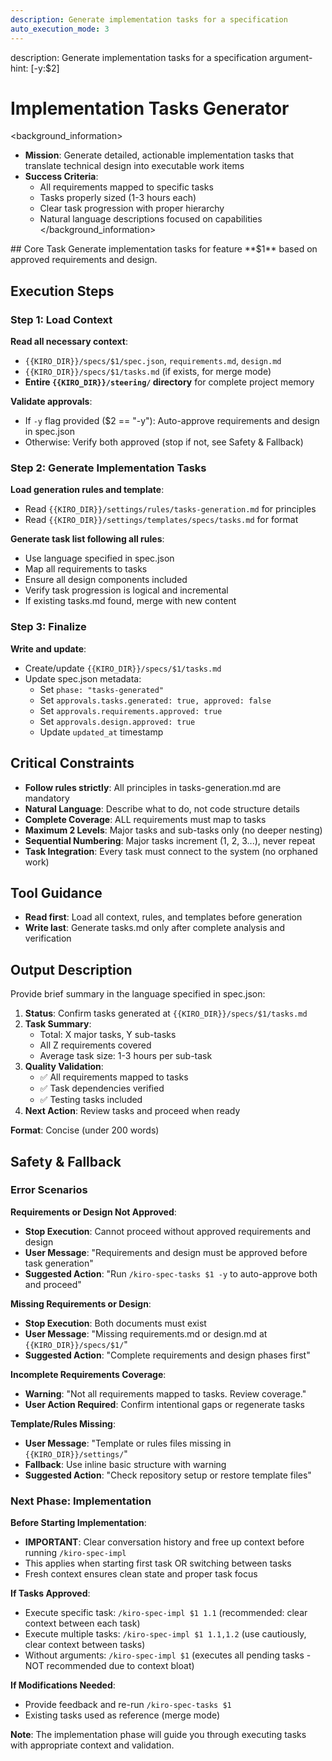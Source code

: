 ```yaml
---
description: Generate implementation tasks for a specification
auto_execution_mode: 3
---
```

<meta>
description: Generate implementation tasks for a specification
argument-hint: <feature-name:$1> [-y:$2]
</meta>

# Implementation Tasks Generator

<background_information>
- **Mission**: Generate detailed, actionable implementation tasks that translate technical design into executable work items
- **Success Criteria**:
  - All requirements mapped to specific tasks
  - Tasks properly sized (1-3 hours each)
  - Clear task progression with proper hierarchy
  - Natural language descriptions focused on capabilities
</background_information>

<instructions>
## Core Task
Generate implementation tasks for feature **$1** based on approved requirements and design.

## Execution Steps

### Step 1: Load Context

**Read all necessary context**:
- `{{KIRO_DIR}}/specs/$1/spec.json`, `requirements.md`, `design.md`
- `{{KIRO_DIR}}/specs/$1/tasks.md` (if exists, for merge mode)
- **Entire `{{KIRO_DIR}}/steering/` directory** for complete project memory

**Validate approvals**:
- If `-y` flag provided ($2 == "-y"): Auto-approve requirements and design in spec.json
- Otherwise: Verify both approved (stop if not, see Safety & Fallback)

### Step 2: Generate Implementation Tasks

**Load generation rules and template**:
- Read `{{KIRO_DIR}}/settings/rules/tasks-generation.md` for principles
- Read `{{KIRO_DIR}}/settings/templates/specs/tasks.md` for format

**Generate task list following all rules**:
- Use language specified in spec.json
- Map all requirements to tasks
- Ensure all design components included
- Verify task progression is logical and incremental
- If existing tasks.md found, merge with new content

### Step 3: Finalize

**Write and update**:
- Create/update `{{KIRO_DIR}}/specs/$1/tasks.md`
- Update spec.json metadata:
  - Set `phase: "tasks-generated"`
  - Set `approvals.tasks.generated: true, approved: false`
  - Set `approvals.requirements.approved: true`
  - Set `approvals.design.approved: true`
  - Update `updated_at` timestamp

## Critical Constraints
- **Follow rules strictly**: All principles in tasks-generation.md are mandatory
- **Natural Language**: Describe what to do, not code structure details
- **Complete Coverage**: ALL requirements must map to tasks
- **Maximum 2 Levels**: Major tasks and sub-tasks only (no deeper nesting)
- **Sequential Numbering**: Major tasks increment (1, 2, 3...), never repeat
- **Task Integration**: Every task must connect to the system (no orphaned work)
</instructions>

## Tool Guidance
- **Read first**: Load all context, rules, and templates before generation
- **Write last**: Generate tasks.md only after complete analysis and verification

## Output Description

Provide brief summary in the language specified in spec.json:

1. **Status**: Confirm tasks generated at `{{KIRO_DIR}}/specs/$1/tasks.md`
2. **Task Summary**: 
   - Total: X major tasks, Y sub-tasks
   - All Z requirements covered
   - Average task size: 1-3 hours per sub-task
3. **Quality Validation**:
   - ✅ All requirements mapped to tasks
   - ✅ Task dependencies verified
   - ✅ Testing tasks included
4. **Next Action**: Review tasks and proceed when ready

**Format**: Concise (under 200 words)

## Safety & Fallback

### Error Scenarios

**Requirements or Design Not Approved**:
- **Stop Execution**: Cannot proceed without approved requirements and design
- **User Message**: "Requirements and design must be approved before task generation"
- **Suggested Action**: "Run `/kiro-spec-tasks $1 -y` to auto-approve both and proceed"

**Missing Requirements or Design**:
- **Stop Execution**: Both documents must exist
- **User Message**: "Missing requirements.md or design.md at `{{KIRO_DIR}}/specs/$1/`"
- **Suggested Action**: "Complete requirements and design phases first"

**Incomplete Requirements Coverage**:
- **Warning**: "Not all requirements mapped to tasks. Review coverage."
- **User Action Required**: Confirm intentional gaps or regenerate tasks

**Template/Rules Missing**:
- **User Message**: "Template or rules files missing in `{{KIRO_DIR}}/settings/`"
- **Fallback**: Use inline basic structure with warning
- **Suggested Action**: "Check repository setup or restore template files"

### Next Phase: Implementation

**Before Starting Implementation**:
- **IMPORTANT**: Clear conversation history and free up context before running `/kiro-spec-impl`
- This applies when starting first task OR switching between tasks
- Fresh context ensures clean state and proper task focus

**If Tasks Approved**:
- Execute specific task: `/kiro-spec-impl $1 1.1` (recommended: clear context between each task)
- Execute multiple tasks: `/kiro-spec-impl $1 1.1,1.2` (use cautiously, clear context between tasks)
- Without arguments: `/kiro-spec-impl $1` (executes all pending tasks - NOT recommended due to context bloat)

**If Modifications Needed**:
- Provide feedback and re-run `/kiro-spec-tasks $1`
- Existing tasks used as reference (merge mode)

**Note**: The implementation phase will guide you through executing tasks with appropriate context and validation.


